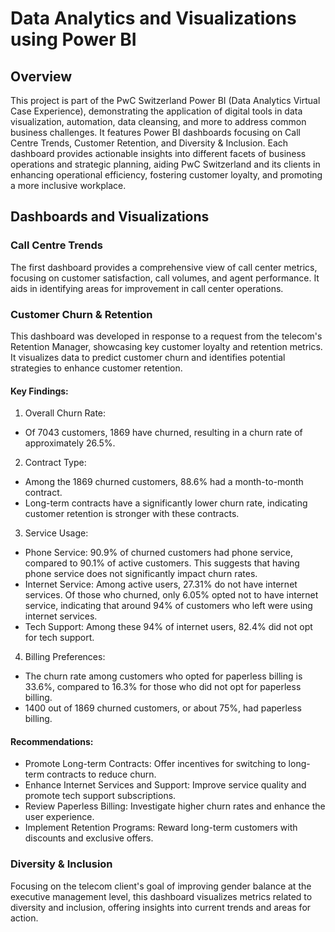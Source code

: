 # Data Analytics and Visualizations using Power BI
## Overview
This project is part of the PwC Switzerland Power BI (Data Analytics Virtual Case Experience), demonstrating the application of digital tools in data visualization, automation, data cleansing, and more to address common business challenges. It features Power BI dashboards focusing on Call Centre Trends, Customer Retention, and Diversity & Inclusion. Each dashboard provides actionable insights into different facets of business operations and strategic planning, aiding PwC Switzerland and its clients in enhancing operational efficiency, fostering customer loyalty, and promoting a more inclusive workplace.
## Dashboards and Visualizations
### Call Centre Trends
The first dashboard provides a comprehensive view of call center metrics, focusing on customer satisfaction, call volumes, and agent performance. It aids in identifying areas for improvement in call center operations.
### Customer Churn & Retention
This dashboard was developed in response to a request from the telecom's Retention Manager, showcasing key customer loyalty and retention metrics. It visualizes data to predict customer churn and identifies potential strategies to enhance customer retention.

#### Key Findings:
1. Overall Churn Rate:
  - Of 7043 customers, 1869 have churned, resulting in a churn rate of approximately 26.5%.
2. Contract Type:
  - Among the 1869 churned customers, 88.6% had a month-to-month contract. 
  - Long-term contracts have a significantly lower churn rate, indicating customer retention is stronger with these contracts.
3. Service Usage:
  - Phone Service: 
    90.9% of churned customers had phone service, compared to 90.1% of active customers. This suggests that having phone service does not significantly impact churn rates.
  - Internet Service:
    Among active users, 27.31% do not have internet services.
    Of those who churned, only 6.05% opted not to have internet service, indicating that around 94% of customers who left were using internet services. 
  - Tech Support: Among these 94% of internet users, 82.4% did not opt for tech support.
4. Billing Preferences:
  - The churn rate among customers who opted for paperless billing is 33.6%, compared to 16.3% for those who did not opt for paperless billing.
  - 1400 out of 1869 churned customers, or about 75%, had paperless billing.
#### Recommendations:
- Promote Long-term Contracts: Offer incentives for switching to long-term contracts to reduce churn.
- Enhance Internet Services and Support: Improve service quality and promote tech support subscriptions.
- Review Paperless Billing: Investigate higher churn rates and enhance the user experience.
- Implement Retention Programs: Reward long-term customers with discounts and exclusive offers.


### Diversity & Inclusion
Focusing on the telecom client's goal of improving gender balance at the executive management level, this dashboard visualizes metrics related to diversity and inclusion, offering insights into current trends and areas for action.

